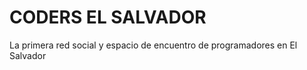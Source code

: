 CODERS EL SALVADOR
==================

La primera red social y espacio de encuentro de programadores en El Salvador
